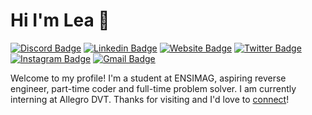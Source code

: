 # Hi I'm Lea 👋

[![Discord Badge](https://img.shields.io/badge/Nebulea__-%235865F2?style=flat&logo=discord&logoColor=white)](https://discord.com/)
[![Linkedin Badge](https://img.shields.io/badge/Nebulea-%230A66C2?style=flat&logo=linkedin&logoColor=white&link=https%3A%2F%2Fwww.linkedin.com%2Fin%2Fnebulea%2F)](https://www.linkedin.com/in/nebulea/)
[![Website Badge](https://img.shields.io/badge/Nebulea-%23FF7139?style=flat&logo=firefox%20browser&logoColor=white&link=https%3A%2F%2Fnebulea.dev%2F)](https://nebulea.dev)
[![Twitter Badge](https://img.shields.io/badge/%40_Nebulea-%231D9BF0?style=flat&logo=twitter&logoColor=white&link=https%3A%2F%2Ftwitter.com%2F_Nebulea)](https://twitter.com/_Nebulea)
[![Instagram Badge](https://img.shields.io/badge/%40_Nebulea-%23E4405F?style=flat&logo=instagram&logoColor=white&link=https%3A%2F%2Fwww.instagram.com%2F_Nebulea%2F)](https://www.instagram.com/_Nebulea/)
[![Gmail Badge](https://img.shields.io/badge/Maxence.Mathieu.Mail-%23EA4335?style=flat&logo=gmail&logoColor=white&link=mailto%3AMaxence.Mathieu.Mail%40gmail.com)](mailto:Maxence.Mathieu.Mail@gmail.com)

Welcome to my profile! I'm a student at ENSIMAG, aspiring reverse engineer, part-time coder and full-time problem solver. I am currently interning at Allegro DVT. Thanks for visiting and I'd love to [connect](https://www.linkedin.com/in/nebulea/)!
